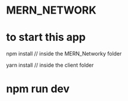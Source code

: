 # MERN_NETWORK

# to start this app

npm install // inside the MERN_Networky folder

yarn install // inside the client folder

# npm run dev
